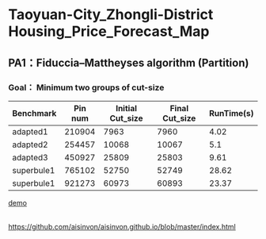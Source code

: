 # Taoyuan-City_Zhongli-District Housing_Price_Forecast_Map
## PA1：Fiduccia–Mattheyses algorithm (Partition)
### Goal： Minimum two groups of cut-size

| Benchmark | Pin num | Initial Cut_size | Final Cut_size | RunTime(s) |
| --- |--- |--- |--- |--- |
| adapted1	  | 210904	| 7963	 | 7960	| 4.02 |
| adapted2	  | 254457	| 10068 | 10067	| 5.1  |
| adapted3	  | 450927	| 25809 | 25803	| 9.61 |
| superbule1	| 765102	| 52750 | 52749	| 28.62 |
| superbule1	| 921273	| 60973 | 60893	| 23.37 |

[demo](https://github.com/xkllkx/Zhongli_Housing_Price_Forecast_Map/blob/main/loan-prediction-web/templates/big_map_try.html)   

</br>https://github.com/aisinvon/aisinvon.github.io/blob/master/index.html
</br>
